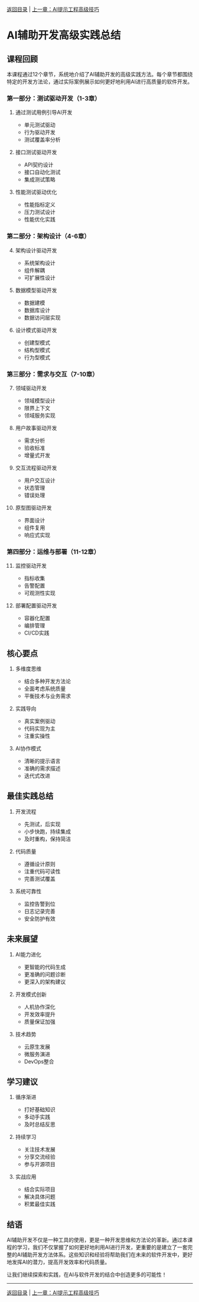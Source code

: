 [返回目录](./README.md) | [上一章：AI提示工程高级技巧](./第十三章-AI提示工程高级技巧.md)

# AI辅助开发高级实践总结

## 课程回顾

本课程通过12个章节，系统地介绍了AI辅助开发的高级实践方法。每个章节都围绕特定的开发方法论，通过实际案例展示如何更好地利用AI进行高质量的软件开发。

### 第一部分：测试驱动开发（1-3章）
1. 通过测试用例引导AI开发
   - 单元测试驱动
   - 行为驱动开发
   - 测试覆盖率分析

2. 接口测试驱动开发
   - API契约设计
   - 接口自动化测试
   - 集成测试策略

3. 性能测试驱动优化
   - 性能指标定义
   - 压力测试设计
   - 性能优化实践

### 第二部分：架构设计（4-6章）
4. 架构设计驱动开发
   - 系统架构设计
   - 组件解耦
   - 可扩展性设计

5. 数据模型驱动开发
   - 数据建模
   - 数据库设计
   - 数据访问层实现

6. 设计模式驱动开发
   - 创建型模式
   - 结构型模式
   - 行为型模式

### 第三部分：需求与交互（7-10章）
7. 领域驱动开发
   - 领域模型设计
   - 限界上下文
   - 领域服务实现

8. 用户故事驱动开发
   - 需求分析
   - 验收标准
   - 增量式开发

9. 交互流程驱动开发
   - 用户交互设计
   - 状态管理
   - 错误处理

10. 原型图驱动开发
    - 界面设计
    - 组件复用
    - 响应式实现

### 第四部分：运维与部署（11-12章）
11. 监控驱动开发
    - 指标收集
    - 告警配置
    - 可观测性实现

12. 部署配置驱动开发
    - 容器化配置
    - 编排管理
    - CI/CD实践

## 核心要点

1. 多维度思维
   - 结合多种开发方法论
   - 全面考虑系统质量
   - 平衡技术与业务需求

2. 实践导向
   - 真实案例驱动
   - 代码实现为主
   - 注重实操性

3. AI协作模式
   - 清晰的提示语言
   - 准确的需求描述
   - 迭代式改进

## 最佳实践总结

1. 开发流程
   - 先测试，后实现
   - 小步快跑，持续集成
   - 及时重构，保持简洁

2. 代码质量
   - 遵循设计原则
   - 注重代码可读性
   - 完善测试覆盖

3. 系统可靠性
   - 监控告警到位
   - 日志记录完善
   - 安全防护有效

## 未来展望

1. AI能力进化
   - 更智能的代码生成
   - 更准确的问题诊断
   - 更深入的架构建议

2. 开发模式创新
   - 人机协作深化
   - 开发效率提升
   - 质量保证加强

3. 技术趋势
   - 云原生发展
   - 微服务演进
   - DevOps整合

## 学习建议

1. 循序渐进
   - 打好基础知识
   - 多动手实践
   - 及时总结反思

2. 持续学习
   - 关注技术发展
   - 分享交流经验
   - 参与开源项目

3. 实战应用
   - 结合实际项目
   - 解决具体问题
   - 积累最佳实践

## 结语

AI辅助开发不仅是一种工具的使用，更是一种开发思维和方法论的革新。通过本课程的学习，我们不仅掌握了如何更好地利用AI进行开发，更重要的是建立了一套完整的AI辅助开发方法体系。这些知识和经验将帮助我们在未来的软件开发中，更好地发挥AI的潜力，提高开发效率和代码质量。

让我们继续探索和实践，在AI与软件开发的结合中创造更多的可能性！

---

[返回目录](./README.md) | [上一章：AI提示工程高级技巧](./第十三章-AI提示工程高级技巧.md)

